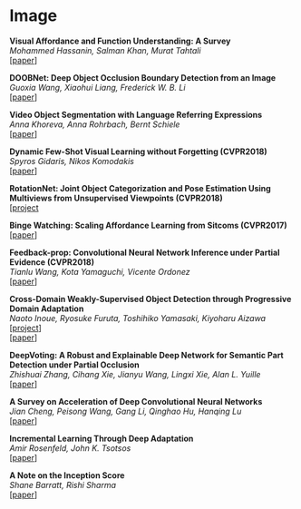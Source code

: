 # Image

**Visual Affordance and Function Understanding: A Survey**  
*Mohammed Hassanin, Salman Khan, Murat Tahtali*  
[[paper](https://arxiv.org/abs/1807.06775v1)]  

**DOOBNet: Deep Object Occlusion Boundary Detection from an Image**  
*Guoxia Wang, Xiaohui Liang, Frederick W. B. Li*  
[[paper](https://arxiv.org/abs/1806.03772)]  

**Video Object Segmentation with Language Referring Expressions**  
*Anna Khoreva, Anna Rohrbach, Bernt Schiele*  
[[paper](https://arxiv.org/abs/1803.08006v2)]  

**Dynamic Few-Shot Visual Learning without Forgetting (CVPR2018)**  
*Spyros Gidaris, Nikos Komodakis*  
[[paper](https://arxiv.org/abs/1804.09458v1)]  

**RotationNet: Joint Object Categorization and Pose Estimation Using Multiviews from Unsupervised Viewpoints (CVPR2018)**  
[[project](https://kanezaki.github.io/rotationnet/)

**Binge Watching: Scaling Affordance Learning from Sitcoms (CVPR2017)**  
[[paper](http://www.cs.cmu.edu/~xiaolonw/affordance.html)]  

**Feedback-prop: Convolutional Neural Network Inference under Partial Evidence (CVPR2018)**  
*Tianlu Wang, Kota Yamaguchi, Vicente Ordonez*  
[[paper](https://arxiv.org/abs/1710.08049)]  

**Cross-Domain Weakly-Supervised Object Detection through Progressive Domain Adaptation**  
*Naoto Inoue, Ryosuke Furuta, Toshihiko Yamasaki, Kiyoharu Aizawa*  
[[project](https://naoto0804.github.io/cross_domain_detection/)]  
[[paper](https://arxiv.org/abs/1803.11365)]  

**DeepVoting: A Robust and Explainable Deep Network for Semantic Part Detection under Partial Occlusion**  
*Zhishuai Zhang, Cihang Xie, Jianyu Wang, Lingxi Xie, Alan L. Yuille*  
[[paper](https://arxiv.org/abs/1709.04577)]  

**A Survey on Acceleration of Deep Convolutional Neural Networks**  
*Jian Cheng, Peisong Wang, Gang Li, Qinghao Hu, Hanqing Lu*  
[[paper](https://arxiv.org/abs/1802.00939)]  

**Incremental Learning Through Deep Adaptation**  
*Amir Rosenfeld, John K. Tsotsos*  
[[paper](https://arxiv.org/abs/1705.04228)]  

**A Note on the Inception Score**  
*Shane Barratt, Rishi Sharma*  
[[paper](https://arxiv.org/abs/1801.01973)]  
